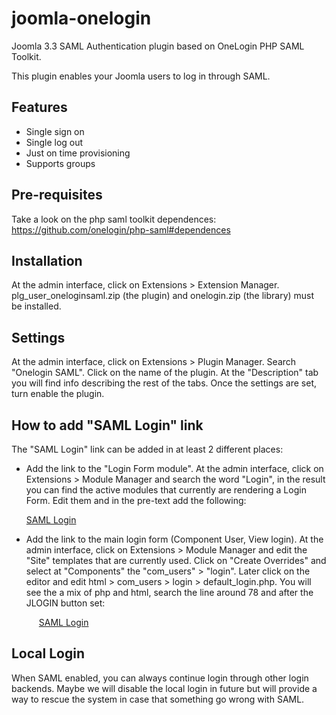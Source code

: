 joomla-onelogin
===============

Joomla 3.3 SAML Authentication plugin based on OneLogin PHP SAML Toolkit.

This plugin enables your Joomla users to log in through SAML.


Features
--------

* Single sign on
* Single log out
* Just on time provisioning
* Supports groups


Pre-requisites
--------------

Take a look on the php saml toolkit dependences:
https://github.com/onelogin/php-saml#dependences


Installation
------------

At the admin interface, click on Extensions > Extension Manager. 
plg_user_oneloginsaml.zip (the plugin) and onelogin.zip (the library) must be installed.


Settings
--------

At the admin interface, click on Extensions > Plugin Manager. Search "Onelogin SAML". Click on the name of the plugin. 
At the "Description" tab you will find info describing the rest of the tabs. Once the settings are set, turn enable the plugin.  


How to add "SAML Login" link
----------------------------

The "SAML Login" link can be added in at least 2 different places:

 * Add the link to the "Login Form module". At the admin interface, click on Extensions > Module Manager and search the
   word "Login", in the result you can find the active modules that currently are rendering a Login Form. Edit them and in the
   pre-text add the following:

   <a href="http://<path to joomla>/plugins/user/oneloginsaml/oneloginsaml.php?sso">SAML Login</a>

 * Add the link to the main login form (Component User, View login). At the admin interface, click on Extensions > Module Manager
   and edit the "Site" templates that are currently used. Click on "Create Overrides" and select at "Components" the "com_users" > "login". Later click on the editor and edit html > com_users > login > default_login.php. You will see the a mix of php and html, search the line around 78 and after the JLOGIN button set:
 
   <a href="http://<path to joomla>/plugins/user/oneloginsaml/oneloginsaml.php?sso" style="padding-left:20px;">SAML Login</a>


Local Login
-----------

When SAML enabled, you can always continue login through other login backends.
Maybe we will disable the local login in future but will provide a way to rescue the system in case that something go wrong with SAML.
